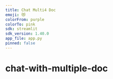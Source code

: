 ```yaml
---
title: Chat Multi4 Doc
emoji: 😻
colorFrom: purple
colorTo: pink
sdk: streamlit
sdk_version: 1.40.0
app_file: app.py
pinned: false
---
```

 # chat-with-multiple-doc
